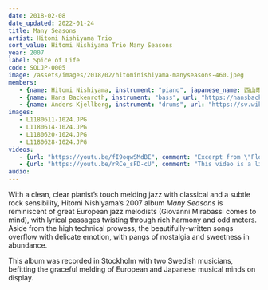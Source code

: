 ```yaml
---
date: 2018-02-08
date_updated: 2022-01-24
title: Many Seasons
artist: Hitomi Nishiyama Trio
sort_value: Hitomi Nishiyama Trio Many Seasons
year: 2007
label: Spice of Life
code: SOLJP-0005
image: /assets/images/2018/02/hitominishiyama-manyseasons-460.jpeg
members: 
   - {name: Hitomi Nishiyama, instrument: "piano", japanese_name: 西山瞳, url: "http://hitominishiyama.net/"}
   - {name: Hans Backenroth, instrument: "bass", url: "https://hansbackenroth.com/"}
   - {name: Anders Kjellberg, instrument: "drums", url: "https://sv.wikipedia.org/wiki/Anders_Kjellberg_(musiker)"}
images:
   - L1180611-1024.JPG
   - L1180614-1024.JPG
   - L1180620-1024.JPG
   - L1180628-1024.JPG
videos: 
   - {url: "https://youtu.be/fI9oqwSMdBE", comment: "Excerpt from \"Flood\", which opens this album"}
   - {url: "https://youtu.be/rRCe_sFD-cU", comment: "This video is a live performance of Nishiyama's original song \"SAKIRA\", track 3 from this album"}
audio:
---
```

With a clean, clear pianist’s touch melding jazz with classical and a subtle rock sensibility, Hitomi Nishiyama’s 2007 album *Many Seasons* is reminiscent of great European jazz melodists (Giovanni Mirabassi comes to mind), with lyrical passages twisting through rich harmony and odd meters. Aside from the high technical prowess, the beautifully-written songs overflow with delicate emotion, with pangs of nostalgia and sweetness in abundance.

This album was recorded in Stockholm with two Swedish musicians, befitting the graceful melding of European and Japanese musical minds on display.
